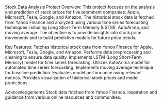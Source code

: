 
Stock Data Analysis Project
Overview:
This project focuses on the analysis and prediction of stock prices for five prominent companies: Apple, Microsoft, Tesla, Google, and Amazon. 
The historical stock data is fetched from Yahoo Finance and analyzed using various time series forecasting techniques including Long Short-Term Memory (LSTM), AutoArima, and moving average. 
The objective is to provide insights into stock price movements and to build predictive models for future price trends.

Key Features:
Fetches historical stock data from Yahoo Finance for Apple, Microsoft, Tesla, Google, and Amazon.
Performs data preprocessing and cleaning to ensure data quality.
Implements LSTM (Long Short-Term Memory) model for time series forecasting.
Utilizes AutoArima model for automated time series forecasting.
Implements moving average technique for baseline prediction.
Evaluates model performance using relevant metrics.
Provides visualization of historical stock prices and model predictions.

Acknowledgements
Stock data fetched from Yahoo Finance.
Inspiration and guidance from various online resources and communities.
